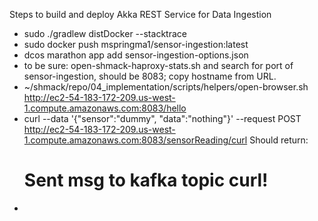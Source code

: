 Steps to build and deploy Akka REST Service for Data Ingestion

- sudo ./gradlew distDocker --stacktrace
- sudo docker push mspringma1/sensor-ingestion:latest
- dcos marathon app add sensor-ingestion-options.json
- to be sure: open-shmack-haproxy-stats.sh and search for port of sensor-ingestion, should be 8083; copy hostname from URL.
- ~/shmack/repo/04_implementation/scripts/helpers/open-browser.sh  http://ec2-54-183-172-209.us-west-1.compute.amazonaws.com:8083/hello
- curl --data '{"sensor":"dummy", "data":"nothing"}' --request POST  http://ec2-54-183-172-209.us-west-1.compute.amazonaws.com:8083/sensorReading/curl
  Should return:  <h1>Sent msg to kafka topic curl!</h1>
-


